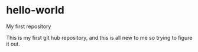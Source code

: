 # hello-world
My first repository

This is my first git hub repository, and this is all new to me so trying to figure it out.
